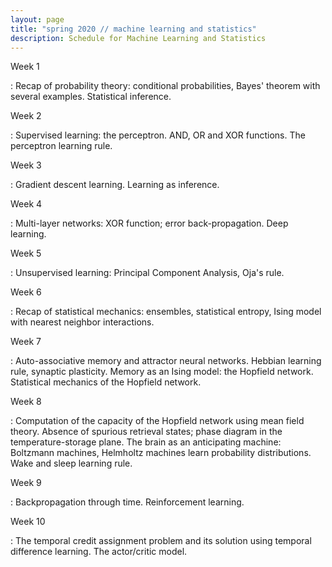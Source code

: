 ```yaml
---
layout: page
title: "spring 2020 // machine learning and statistics"
description: Schedule for Machine Learning and Statistics
---
```


Week 1

: Recap of probability theory: conditional probabilities, Bayes' theorem with several examples. Statistical inference. 

Week 2

: Supervised learning: the perceptron. AND, OR and XOR functions. The perceptron learning rule.

Week 3

: Gradient descent learning. Learning as inference. 

Week 4

: Multi-layer networks: XOR function; error back-propagation. Deep learning.

Week 5

: Unsupervised learning: Principal Component Analysis, Oja's rule.

Week 6

: Recap of statistical mechanics: ensembles, statistical entropy, Ising model with nearest neighbor interactions.

Week 7

: Auto-associative memory and attractor neural networks. Hebbian learning rule, synaptic plasticity. Memory as an Ising model: the Hopfield network. Statistical mechanics of the Hopfield network. 

Week 8

: Computation of the capacity of the Hopfield network using mean field theory. Absence of spurious retrieval states; phase diagram in the temperature-storage plane. The brain as an anticipating machine: Boltzmann machines, Helmholtz machines learn probability distributions. Wake and sleep learning rule.

Week 9

: Backpropagation through time. Reinforcement learning. 

Week 10

: The temporal credit assignment problem and its solution using temporal difference learning. The actor/critic model.


